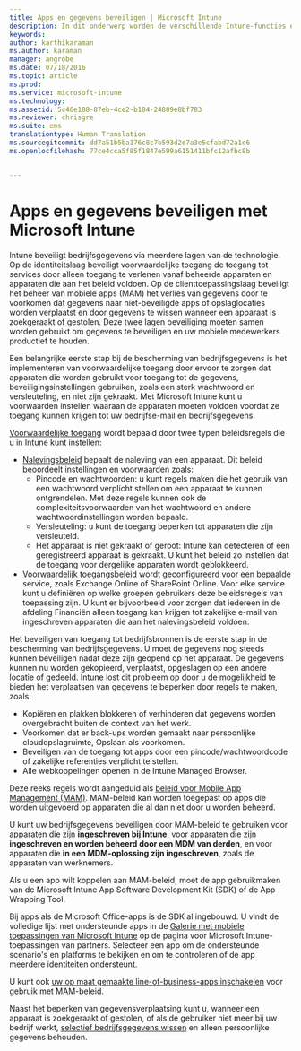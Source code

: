 ```yaml
---
title: Apps en gegevens beveiligen | Microsoft Intune
description: In dit onderwerp worden de verschillende Intune-functies en -mogelijkheden beschreven die beschikbaar voor u zijn voor het beveiligen van uw bedrijfs-apps en -gegevens.
keywords: 
author: karthikaraman
ms.author: karaman
manager: angrobe
ms.date: 07/18/2016
ms.topic: article
ms.prod: 
ms.service: microsoft-intune
ms.technology: 
ms.assetid: 5c46e188-87eb-4ce2-b184-24809e8bf783
ms.reviewer: chrisgre
ms.suite: ems
translationtype: Human Translation
ms.sourcegitcommit: dd7a51b5ba176c8c7b593d2d7a3e5cfabd72a1e6
ms.openlocfilehash: 77ce4cca5f85f1847e599a6151411bfc12afbc8b


---
```


# Apps en gegevens beveiligen met Microsoft Intune


Intune beveiligt bedrijfsgegevens via meerdere lagen van de technologie.  Op de identiteitslaag beveiligt voorwaardelijke toegang de toegang tot services door alleen toegang te verlenen vanaf beheerde apparaten en apparaten die aan het beleid voldoen.  Op de clienttoepassingslaag beveiligt het beheer van mobiele apps (MAM) het verlies van gegevens door te voorkomen dat gegevens naar niet-beveiligde apps of opslaglocaties worden verplaatst en door gegevens te wissen wanneer een apparaat is zoekgeraakt of gestolen.  Deze twee lagen beveiliging moeten samen worden gebruikt om gegevens te beveiligen en uw mobiele medewerkers productief te houden.

Een belangrijke eerste stap bij de bescherming van bedrijfsgegevens is het implementeren van voorwaardelijke toegang door ervoor te zorgen dat apparaten die worden gebruikt voor toegang tot de gegevens, beveiligingsinstellingen gebruiken, zoals een sterk wachtwoord en versleuteling, en niet zijn gekraakt. Met Microsoft Intune kunt u voorwaarden instellen waaraan de apparaten moeten voldoen voordat ze toegang kunnen krijgen tot uw bedrijfse-mail en bedrijfsgegevens.

[Voorwaardelijke toegang](restrict-access-to-email-and-o365-services-with-microsoft-intune.md) wordt bepaald door twee typen beleidsregels die u in Intune kunt instellen:
- [Nalevingsbeleid](introduction-to-device-compliance-policies-in-microsoft-intune.md) bepaalt de naleving van een apparaat. Dit beleid beoordeelt instellingen en voorwaarden zoals:
  - Pincode en wachtwoorden: u kunt regels maken die het gebruik van een wachtwoord verplicht stellen om een apparaat te kunnen ontgrendelen. Met deze regels kunnen ook de complexiteitsvoorwaarden van het wachtwoord en andere wachtwoordinstellingen worden bepaald.
  - Versleuteling: u kunt de toegang beperken tot apparaten die zijn versleuteld.
  - Het apparaat is niet gekraakt of geroot: Intune kan detecteren of een geregistreerd apparaat is gekraakt. U kunt het beleid zo instellen dat de toegang voor dergelijke apparaten wordt geblokkeerd.
- [Voorwaardelijk toegangsbeleid](restrict-access-to-email-and-o365-services-with-microsoft-intune.md) wordt geconfigureerd voor een bepaalde service, zoals Exchange Online of SharePoint Online. Voor elke service kunt u definiëren op welke groepen gebruikers deze beleidsregels van toepassing zijn. U kunt er bijvoorbeeld voor zorgen dat iedereen in de afdeling Financiën alleen toegang kan krijgen tot zakelijke e-mail van ingeschreven apparaten die aan het nalevingsbeleid voldoen.

Het beveiligen van toegang tot bedrijfsbronnen is de eerste stap in de bescherming van bedrijfsgegevens. U moet de gegevens nog steeds kunnen beveiligen nadat deze zijn geopend op het apparaat. De gegevens kunnen nu worden gekopieerd, verplaatst, opgeslagen op een andere locatie of gedeeld. Intune lost dit probleem op door u de mogelijkheid te bieden het verplaatsen van gegevens te beperken door regels te maken, zoals:
- Kopiëren en plakken blokkeren of verhinderen dat gegevens worden overgebracht buiten de context van het werk.
- Voorkomen dat er back-ups worden gemaakt naar persoonlijke cloudopslagruimte, Opslaan als voorkomen.
- Beveiligen van de toegang tot apps door een pincode/wachtwoordcode of zakelijke referenties verplicht te stellen.
- Alle webkoppelingen openen in de Intune Managed Browser.

Deze reeks regels wordt aangeduid als [beleid voor Mobile App Management (MAM)](protect-app-data-using-mobile-app-management-policies-with-microsoft-intune.md).  MAM-beleid kan worden toegepast op apps die worden uitgevoerd op apparaten die al dan niet door u worden beheerd.  

U kunt uw bedrijfsgegevens beveiligen door MAM-beleid te gebruiken voor apparaten die zijn **ingeschreven bij Intune**, voor apparaten die zijn **ingeschreven en worden beheerd door een MDM van derden**, en voor apparaten die **in een MDM-oplossing zijn ingeschreven**, zoals de apparaten van werknemers.

Als u een app wilt koppelen aan MAM-beleid, moet de app gebruikmaken van de Microsoft Intune App Software Development Kit (SDK) of de App Wrapping Tool.

Bij apps als de Microsoft Office-apps is de SDK al ingebouwd. U vindt de volledige lijst met ondersteunde apps in de [Galerie met mobiele toepassingen van Microsoft Intune](https://www.microsoft.com/en-us/server-cloud/products/microsoft-intune/partners.aspx) op de pagina voor Microsoft Intune-toepassingen van partners. Selecteer een app om de ondersteunde scenario's en platforms te bekijken en om te controleren of de app meerdere identiteiten ondersteunt.

U kunt ook [uw op maat gemaakte line-of-business-apps inschakelen](decide-how-to-prepare-apps-for-mobile-application-management-with-microsoft-intune.md) voor gebruik met MAM-beleid.

Naast het beperken van gegevensverplaatsing kunt u, wanneer een apparaat is zoekgeraakt of gestolen, of als de gebruiker niet meer bij uw bedrijf werkt, [selectief bedrijfsgegevens wissen](wipe-managed-company-app-data-with-microsoft-intune.md) en alleen persoonlijke gegevens behouden.



<!--HONumber=Oct16_HO3-->


